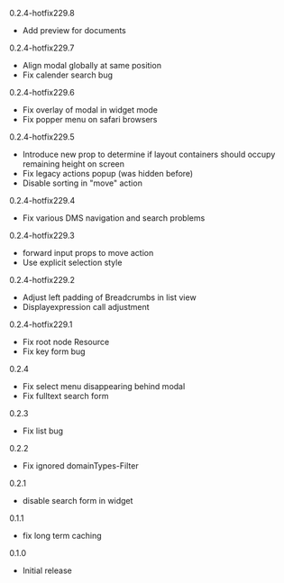 0.2.4-hotfix229.8
- Add preview for documents

0.2.4-hotfix229.7
- Align modal globally at same position
- Fix calender search bug

0.2.4-hotfix229.6
- Fix overlay of modal in widget mode
- Fix popper menu on safari browsers

0.2.4-hotfix229.5
- Introduce new prop to determine if layout containers should occupy remaining height on screen
- Fix legacy actions popup (was hidden before)
- Disable sorting in "move" action

0.2.4-hotfix229.4
- Fix various DMS navigation and search problems

0.2.4-hotfix229.3
- forward input props to move action
- Use explicit selection style

0.2.4-hotfix229.2
- Adjust left padding of Breadcrumbs in list view
- Displayexpression call adjustment

0.2.4-hotfix229.1
- Fix root node Resource
- Fix key form bug

0.2.4
- Fix select menu disappearing behind modal
- Fix fulltext search form

0.2.3
- Fix list bug

0.2.2
- Fix ignored domainTypes-Filter

0.2.1
- disable search form in widget

0.1.1
- fix long term caching

0.1.0
- Initial release
